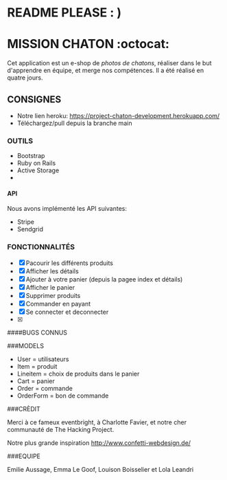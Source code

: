 # README PLEASE  : ) 

# MISSION CHATON :octocat:

Cet application est un e-shop de *photos de chatons*, réaliser dans le but d'apprendre en équipe, et merge nos compétences.  Il a été réalisé en quatre jours. 

## CONSIGNES 

- Notre lien heroku: https://project-chaton-development.herokuapp.com/
- Téléchargez/pull depuis la branche main

### OUTILS 

* Bootstrap
* Ruby on Rails 
* Active Storage
* 

#### API 
Nous avons implémenté les API suivantes: 

* Stripe 
* Sendgrid
 

### FONCTIONNALITÉS

- [x] Pacourir les différents produits
- [x] Afficher les détails
- [x] Ajouter à votre panier (depuis la pagee index et détails) 
- [x] Afficher le panier
- [x] Supprimer produits
- [x] Commander en payant 
- [x] Se connecter et deconnecter
- [x] 

####BUGS CONNUS 

###MODELS 

* User = utilisateurs
* Item = produit
* Lineitem = choix de produits dans le panier 
* Cart = panier
* Order = commande 
* OrderForm = bon de commande 

###CRÈDIT 

Merci à ce fameux eventbright, à Charlotte Favier, et notre cher communauté de The Hacking Project. 

Notre plus grande inspiration http://www.confetti-webdesign.de/ 


###EQUIPE 

Emilie Aussage, Emma Le Goof, Louison Boisselier et Lola Leandri 
